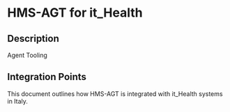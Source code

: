 # HMS-AGT for it_Health

## Description

Agent Tooling

## Integration Points

This document outlines how HMS-AGT is integrated with it_Health systems in Italy.
